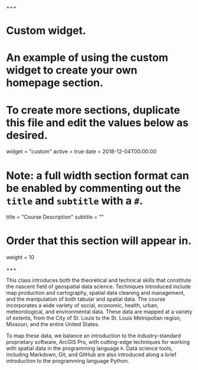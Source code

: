 +++
# Custom widget.
# An example of using the custom widget to create your own homepage section.
# To create more sections, duplicate this file and edit the values below as desired.
widget = "custom"
active = true
date = 2018-12-04T00:00:00

# Note: a full width section format can be enabled by commenting out the `title` and `subtitle` with a `#`.
title = "Course Description"
subtitle = ""

# Order that this section will appear in.
weight = 10

+++

This class introduces both the theoretical and technical skills that constitute the nascent field of geospatial data science. Techniques introduced include map production and cartography, spatial data cleaning and management, and the manipulation of both tabular and spatial data. The course incorporates a wide variety of social, economic, health, urban, meteorological, and environmental data. These data are mapped at a variety of extents, from the City of St. Louis to the St. Louis Metropolian region, Missouri, and the entire United States.

To map these data, we balance an introduction to the industry-standard proprietary software, ArcGIS Pro, with cutting-edge techniques for working with spatial data in the programming language `R`. Data science tools, including Markdown, Git, and GitHub are also introduced along a brief introduction to the programming language Python.
